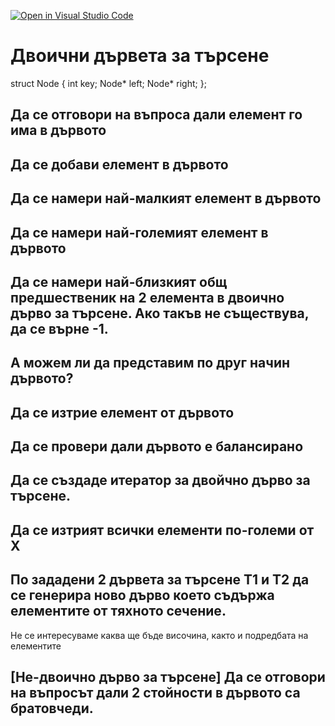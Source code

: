 [![Open in Visual Studio Code](https://classroom.github.com/assets/open-in-vscode-c66648af7eb3fe8bc4f294546bfd86ef473780cde1dea487d3c4ff354943c9ae.svg)](https://classroom.github.com/online_ide?assignment_repo_id=9360491&assignment_repo_type=AssignmentRepo)
# Двоични дървета за търсене

struct Node {
  int key;
  Node* left;
  Node* right;
};


## Да се отговори на въпроса дали елемент го има в дървото
## Да се добави елемент в дървото
## Да се намери най-малкият елемент в дървото
## Да се намери най-големият елемент в дървото
## Да се намери най-близкият общ предшественик на 2 елемента в двоично дърво за търсене. Ако такъв не съществува, да се върне -1.
## А можем ли да представим по друг начин дървото?

## Да се изтрие елемент от дървото
## Да се провери дали дървото е балансирано
## Да се създаде итератор за двойчно дърво за търсене.
## Да се изтрият всички елементи по-големи от X
## По зададени 2 дървета за търсене Т1 и T2 да се генерира ново дърво което съдържа елементите от тяхното сечение. 
   Не се интересуваме каква ще бъде височина, както и подредбата на елементите
## [Не-двоично дърво за търсене] Да се отговори на въпросът дали 2 стойности в дървото са братовчеди.


